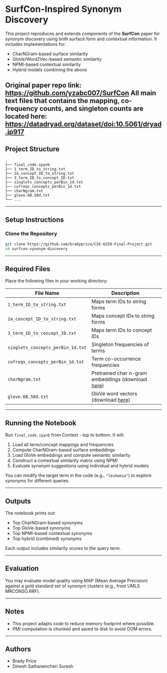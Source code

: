 
# SurfCon-Inspired Synonym Discovery

This project reproduces and extends components of the **SurfCon** paper for synonym discovery using both surface form and contextual information. It includes implementations for:

- CharNGram-based surface similarity
- GloVe/Word2Vec-based semantic similarity
- NPMI-based contextual similarity
- Hybrid models combining the above

Original paper repo link: https://github.com/yzabc007/SurfCon
All main text files that contains the mapping, co-frequency counts, and singleton counts are located here: https://datadryad.org/dataset/doi:10.5061/dryad.jp917
---

## Project Structure

```
.
├── final_code.ipynb
├── 1_term_ID_to_string.txt
├── 2a_concept_ID_to_string.txt
├── 3_term_ID_to_concept_ID.txt
├── singlets_concepts_perBin_1d.txt
├── cofreqs_concepts_perBin_1d.txt
├── charNgram.txt
├── glove.6B.50d.txt
└── ...
```

---

## Setup Instructions

### Clone the Repository

```bash
git clone https://github.com/bradyprice/CSE-6250-Final-Project.git
cd surfcon-synonym-discovery
```

---

## Required Files

Place the following files in your working directory:

| File Name                         | Description |
|----------------------------------|-------------|
| `1_term_ID_to_string.txt`        | Maps term IDs to string forms |
| `2a_concept_ID_to_string.txt`    | Maps concept IDs to string forms |
| `3_term_ID_to_concept_ID.txt`    | Maps term IDs to concept IDs |
| `singlets_concepts_perBin_1d.txt`| Singleton frequencies of terms |
| `cofreqs_concepts_perBin_1d.txt` | Term co-occurrence frequencies |
| `charNgram.txt`                  | Pretrained char n-gram embeddings (download [here](https://github.com/hassyGo/charNgram2vec/releases))|
| `glove.6B.50d.txt`               | GloVe word vectors (download [here](https://nlp.stanford.edu/data/glove.6B.zip)) |

---

## Running the Notebook

Run `final_code.ipynb` from Context - top to bottom. It will:

1. Load all term/concept mappings and frequencies
2. Compute CharNGram-based surface embeddings
3. Load GloVe embeddings and compute semantic similarity
4. Construct a contextual similarity matrix using NPMI
5. Evaluate synonym suggestions using individual and hybrid models

You can modify the target term in the code (e.g., `"leukemia"`) to explore synonyms for different queries.

---

## Outputs

The notebook prints out:

- Top CharNGram-based synonyms
- Top GloVe-based synonyms
- Top NPMI-based contextual synonyms
- Top hybrid (combined) synonyms

Each output includes similarity scores to the query term.

---

## Evaluation

You may evaluate model quality using MAP (Mean Average Precision) against a gold standard set of synonym clusters (e.g., from UMLS MRCONSO.RRF).

---

## Notes

- This project adapts code to reduce memory footprint where possible.
- PMI computation is chunked and saved to disk to avoid OOM errors.

---

## Authors

- Brady Price
- Dinesh Sathanencheri Suresh
